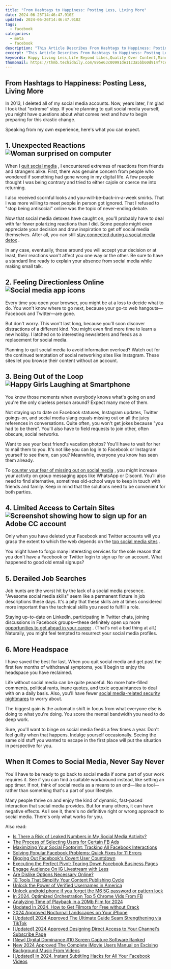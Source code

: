 ```yaml
---
title: "From Hashtags to Happiness: Posting Less, Living More"
date: 2024-06-25T14:46:47.910Z
updated: 2024-06-26T14:46:47.910Z
tags:
  - facebook
categories:
  - meta
  - facebook
description: "This Article Describes From Hashtags to Happiness: Posting Less, Living More"
excerpt: "This Article Describes From Hashtags to Happiness: Posting Less, Living More"
keywords: Happy Living Less,Life Beyond Likes,Quality Over Content,Mindful Social Media,Authentic Sharing,Posting Wisely,Balance In Digital
thumbnail: https://thmb.techidaily.com/895e63c00991de11c3a5bb60d914f7ce63bcb7f1c27750a5c3c9cc5c0ae68538.jpg
---
```


## From Hashtags to Happiness: Posting Less, Living More

 In 2013, I deleted all of my social media accounts. Now, years later, I'm glad I took that "extreme" step. If you're planning to quit social media yourself, you might have questions about what comes next and how to begin preparing for this drastic change.

Speaking from my own experience, here's what you can expect.

## 1\. Unexpected Reactions ![Woman surprised on computer](https://static1.makeuseofimages.com/wordpress/wp-content/uploads/2023/04/surprise.jpg)

 When I [quit social media](https://www.makeuseof.com/how-to-quit-social-media/) , I encountered extremes of reactions from friends and strangers alike. First, there was genuine concern from people who wondered if something had gone wrong in my digital life. A few people thought I was being contrary and tried to either cajole or coerce me into returning.

 I also received scornful looks and you-will-be-back-in-a-week smirks. That I was more willing to meet people in person got ignored. That I refused to "stop being antisocial" online was the topic of never-ending debate.

 Now that social media detoxes have caught on, you'll probably have to deal with far fewer polarizing reactions than I did. Some people might even appreciate your decision and draw inspiration to get off social media themselves. After all, you can still [stay connected during a social media detox](https://www.makeuseof.com/social-media-detox-how-to-stay-connected/) .

 In any case, eventually, those around you will accept your decision or at least, their reactions won't affect you one way or the other. Be sure to have a standard line ready to explain your absence from social media while making small talk.

## 2\. Feeling Directionless Online ![Social media app icons](https://static1.makeuseofimages.com/wordpress/wp-content/uploads/2023/03/curate-social-media-1.jpg)

 Every time you open your browser, you might be at a loss to decide what to do. You won't know where to go next, because your go-to web hangouts—Facebook and Twitter—are gone.

 But don't worry. This won't last long, because you'll soon discover distractions of a different kind. You might even find more time to learn a new hobby. I latched on to interesting newsletters and feeds as a replacement for social media.

 Planning to quit social media to avoid information overload? Watch out for the continued temptation of social networking sites like Instagram. These sites let you browse their content without an account.

## 3\. Being Out of the Loop ![Happy Girls Laughing at Smartphone](https://static1.makeuseofimages.com/wordpress/wp-content/uploads/2022/11/Happy-Group-Looking-at-Phone.jpg)

 You know those moments when everybody knows what's going on and you're the only clueless person around? Expect many more of them.

 Not staying up to date on Facebook statuses, Instagram updates, Twitter goings-on, and social media slang equals missing out on all the juicy references in conversations. Quite often, you won't get jokes because "you had to be there". You'll also have to field requests to join other, often obscure, social networks.

 Want to see your best friend's vacation photos? You'll have to wait for her to mail them to you. It's not like you can log in to Facebook or Instagram yourself to see them, can you? Meanwhile, everyone you know has seen them already.

 To [counter your fear of missing out on social media](https://www.makeuseof.com/ways-to-prevent-fomo-social-media/) , you might increase your activity on group messaging apps like WhatsApp or Discord. You'll also need to find alternative, sometimes old-school ways to keep in touch with friends and family. Keep in mind that the solutions need to be convenient for both parties.

## 4\. Limited Access to Certain Sites ![Screenshot showing how to sign up for an Adobe CC account](https://static1.makeuseofimages.com/wordpress/wp-content/uploads/2023/01/screenshot-2023-01-19-at-10-33-26.jpeg)

 Only when you have deleted your Facebook and Twitter accounts will you grasp the extent to which the web depends on the [top social media sites](https://www.makeuseof.com/tag/top-social-media-apps-sites/) .

 You might have to forgo many interesting services for the sole reason that you don't have a Facebook or Twitter login to sign up for an account. What happened to good old email signups?

## 5\. Derailed Job Searches

 Job hunts are the worst hit by the lack of a social media presence. "Awesome social media skills" seem like a permanent fixture in job descriptions these days. It's a pity that these skills are at times considered more important than the technical skills you need to fulfill a role.

 Staying up-to-date on LinkedIn, participating in Twitter chats, joining discussions in Facebook groups—these definitely open up more [opportunities to get ahead in your career](https://www.makeuseof.com/tips-let-people-know-you-open-to-work/) . (That's not a bad thing at all.) Naturally, you might feel tempted to resurrect your social media profiles.

## 6\. More Headspace

 I have saved the best for last. When you quit social media and get past the first few months of withdrawal symptoms, you'll begin to enjoy the headspace you have reclaimed.

 Life without social media can be quite peaceful. No more hate-filled comments, political rants, inane quotes, and toxic acquaintances to deal with on a daily basis. Also, you'll have fewer [social media-related security nightmares](https://www.makeuseof.com/tag/tiktok-security-risks/) to worry about.

 The biggest gain is the automatic shift in focus from what everyone else is doing to what you're doing. You score the mental bandwidth you need to do deep work.

 Sure, you'll want to binge on social media feeds a few times a year. Don't feel guilty when that happens. Indulge yourself occasionally. Seeing the same old stuff you wanted to escape in the first place will put the situation in perspective for you.

## When It Comes to Social Media, Never Say Never

 You'll have to be ready to go back to social media if some part of your work requires it. See if you can find a suitable workaround instead, like setting an app timer. If not, think of social media as a means to an end—like a tool—rather than something that's a part of your lifestyle.

 Many people thrive on and enjoy the kind of dynamic, fast-paced interaction that social media provides. But for many others, it can have negative effects. As I see it, there's no definitive right or wrong approach to social media. There's only what works for you.


<ins class="adsbygoogle"
     style="display:block"
     data-ad-format="autorelaxed"
     data-ad-client="ca-pub-7571918770474297"
     data-ad-slot="1223367746"></ins>



<ins class="adsbygoogle"
     style="display:block"
     data-ad-client="ca-pub-7571918770474297"
     data-ad-slot="8358498916"
     data-ad-format="auto"
     data-full-width-responsive="true"></ins>

<span class="atpl-alsoreadstyle">Also read:</span>
<div><ul>
<li><a href="https://facebook.techidaily.com/is-there-a-risk-of-leaked-numbers-in-my-social-media-activity/"><u>Is There a Risk of Leaked Numbers in My Social Media Activity?</u></a></li>
<li><a href="https://facebook.techidaily.com/the-process-of-selecting-users-for-certain-fb-ads/"><u>The Process of Selecting Users for Certain FB Ads</u></a></li>
<li><a href="https://facebook.techidaily.com/maximizing-your-social-footprint-tracking-all-facebook-interactions/"><u>Maximizing Your Social Footprint: Tracking All Facebook Interactions</u></a></li>
<li><a href="https://facebook.techidaily.com/solving-popular-facebook-problems-quick-fixes-for-11-errors/"><u>Solving Popular Facebook Problems: Quick Fixes for 11 Errors</u></a></li>
<li><a href="https://facebook.techidaily.com/digging-out-facebooks-covert-user-countdown/"><u>Digging Out Facebook's Covert User Countdown</u></a></li>
<li><a href="https://facebook.techidaily.com/executing-the-perfect-pivot-tearing-down-facebook-business-pages/"><u>Executing the Perfect Pivot: Tearing Down Facebook Business Pages</u></a></li>
<li><a href="https://facebook.techidaily.com/engage-audience-on-ig-livestream-with-less/"><u>Engage Audience On IG Livestream with Less</u></a></li>
<li><a href="https://facebook.techidaily.com/are-dislike-options-necessary-online/"><u>Are Dislike Options Necessary Online?</u></a></li>
<li><a href="https://facebook.techidaily.com/10-tools-that-simplify-your-content-publishing-cycle/"><u>10 Tools That Simplify Your Content Publishing Cycle</u></a></li>
<li><a href="https://facebook.techidaily.com/unlock-the-power-of-verified-usernames-in-america/"><u>Unlock the Power of Verified Usernames in America</u></a></li>
<li><a href="https://techidaily.com/unlock-android-phone-if-you-forget-the-m6-5g-password-or-pattern-lock-by-drfone-android-unlock-android-unlock/"><u>Unlock android phone if you forget the M6 5G password or pattern lock</u></a></li>
<li><a href="https://facebook-videos.techidaily.com/in-2024-optimized-orchestration-top-5-chrome-vids-from-fb/"><u>In 2024, Optimized Orchestration  Top 5 Chrome Vids From FB</u></a></li>
<li><a href="https://extra-lessons.techidaily.com/analyzing-time-of-playback-in-a-20mb-film-for-2024/"><u>Analyzing Time of Playback in a 20Mb Film for 2024</u></a></li>
<li><a href="https://video-creation-software.techidaily.com/updated-in-2024-how-to-get-filmora-for-free-without-crack/"><u>Updated In 2024, How to Get Filmora for Free without Crack</u></a></li>
<li><a href="https://extra-skills.techidaily.com/2024-approved-nocturnal-landscapes-on-your-iphone/"><u>2024 Approved  Nocturnal Landscapes on Your iPhone</u></a></li>
<li><a href="https://tiktok-videos.techidaily.com/updated-2024-approved-the-ultimate-guide-seam-strengthening-via-tiktok/"><u>[Updated] 2024 Approved  The Ultimate Guide  Seam Strengthening via TikTok</u></a></li>
<li><a href="https://eaxpv-info.techidaily.com/updated-2024-approved-designing-direct-access-to-your-channels-subscribe-page/"><u>[Updated] 2024 Approved  Designing Direct Access to Your Channel's Subscribe Page</u></a></li>
<li><a href="https://video-screen-grab.techidaily.com/new-digital-dominance-10-screen-capture-software-ranked/"><u>[New] Digital Dominance  #10 Screen Capture Software Ranked</u></a></li>
<li><a href="https://audio-shaping.techidaily.com/new-2024-approved-the-complete-imovie-users-manual-on-excising-background-music-from-videos/"><u>New 2024 Approved The Complete iMovie Users Manual on Excising Background Music From Videos</u></a></li>
<li><a href="https://facebook-clips.techidaily.com/updated-in-2024-instant-subtitling-hacks-for-all-your-facebook-videos/"><u>[Updated] In 2024, Instant Subtitling Hacks for All Your Facebook Videos</u></a></li>
</ul></div>
